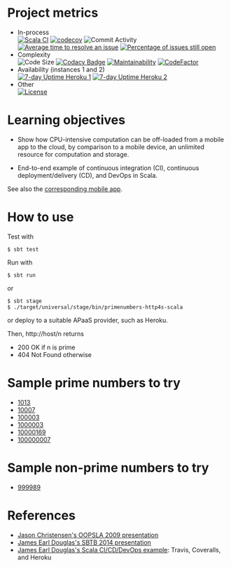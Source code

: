 # Project metrics

- In-process  
[![Scala CI](https://img.shields.io/github/workflow/status/LoyolaChicagoCode/primenumbers-http4s-scala/Scala%20CI)](https://github.com/LoyolaChicagoCode/primenumbers-http4s-scala/actions)
[![codecov](https://img.shields.io/codecov/c/github/LoyolaChicagoCode/primenumbers-http4s-scala)](https://codecov.io/gh/LoyolaChicagoCode/primenumbers-http4s-scala)
![Commit Activity](https://img.shields.io/github/commit-activity/m/LoyolaChicagoCode/primenumbers-http4s-scala)
[![Average time to resolve an issue](http://isitmaintained.com/badge/resolution/LoyolaChicagoCode/primenumbers-http4s-scala.svg)](http://isitmaintained.com/project/LoyolaChicagoCode/primenumbers-http4s-scala "Average time to resolve an issue")
[![Percentage of issues still open](http://isitmaintained.com/badge/open/LoyolaChicagoCode/primenumbers-http4s-scala.svg)](http://isitmaintained.com/project/LoyolaChicagoCode/primenumbers-http4s-scala "Percentage of issues still open")
- Complexity  
![Code Size](https://img.shields.io/github/languages/code-size/LoyolaChicagoCode/primenumbers-http4s-scala)
[![Codacy Badge](https://img.shields.io/codacy/grade/20f5854f50c94a448968683ad33a687f)](https://www.codacy.com/gh/LoyolaChicagoCode/primenumbers-http4s-scala/dashboard?utm_source=github.com&amp;utm_medium=referral&amp;utm_content=LoyolaChicagoCode/primenumbers-http4s-scala&amp;utm_campaign=Badge_Grade)
[![Maintainability](https://img.shields.io/codeclimate/maintainability/LoyolaChicagoCode/primenumbers-http4s-scala)](https://codeclimate.com/github/LoyolaChicagoCode/primenumbers-http4s-scala/maintainability)
[![CodeFactor](https://img.shields.io/codefactor/grade/github/LoyolaChicagoCode/primenumbers-http4s-scala)](https://www.codefactor.io/repository/github/loyolachicagocode/primenumbers-http4s-scala)
- Availability (instances 1 and 2)  
[![7-day Uptime Heroku 1](https://img.shields.io/uptimerobot/ratio/7/m786446600-5f6dd44ec992b32e992b9a4e)](https://laufer-primechecker.herokuapp.com/)
[![7-day Uptime Heroku 2](https://img.shields.io/uptimerobot/ratio/7/m786446601-60eff8d20cb712ba914e71bb)](https://laufer-primechecker2.herokuapp.com/)
- Other  
[![License](http://img.shields.io/:license-mit-blue.svg)](http://doge.mit-license.org)

# Learning objectives

- Show how CPU-intensive computation can be off-loaded from a mobile app to
  the cloud, by comparison to a mobile device, an unlimited resource for
  computation and storage.

- End-to-end example of continuous integration (CI), continuous
  deployment/delivery (CD), and DevOps in Scala.

See also the
[corresponding mobile app](https://github.com/LoyolaChicagoCode/primenumbers-android-scala).

# How to use

Test with

    $ sbt test

Run with

    $ sbt run

or

    $ sbt stage
	$ ./target/universal/stage/bin/primenumbers-http4s-scala

or deploy to a suitable APaaS provider, such as Heroku.

Then, http://host/n returns

- 200 OK if n is prime
- 404 Not Found otherwise

# Sample prime numbers to try

- [1013](http://laufer-primechecker.herokuapp.com/1013)
- [10007](http://laufer-primechecker.herokuapp.com/10007)
- [100003](http://laufer-primechecker.herokuapp.com/100003)
- [1000003](http://laufer-primechecker.herokuapp.com/1000003)
- [10000169](http://laufer-primechecker.herokuapp.com/10000169)
- [100000007](http://laufer-primechecker.herokuapp.com/100000007)

# Sample non-prime numbers to try

- [999989](http://laufer-primechecker.herokuapp.com/999989)

# References

- [Jason Christensen's OOPSLA 2009 presentation](http://www.slideshare.net/jasonc411/oopsla-2009-combining-rest-and-cloud-a-practitioners-report)
- [James Earl Douglas's SBTB 2014 presentation](https://www.youtube.com/watch?v=sZYAFWTyOlE)
- [James Earl Douglas's Scala CI/CD/DevOps example](https://github.com/earldouglas/scala-cd): Travis, Coveralls, and Heroku

